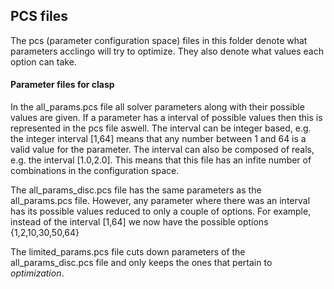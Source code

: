 ## PCS files
The pcs (parameter configuration space) files in this folder denote what parameters acclingo will try to optimize. They also denote what values each option can take.

#### Parameter files for clasp
In the all_params.pcs file all solver parameters along with their possible values are given. If a parameter has a interval of possible values then this is represented in the pcs file aswell.  The interval can be integer based, e.g. the integer interval [1,64] means that any number between 1 and 64 is a valid value for the parameter. The interval can also be composed of reals, e.g. the interval [1.0,2.0]. This means that this file has an infite number of combinations in the configuration space.

The all_params_disc.pcs file has the same parameters as the all_params.pcs file. However, any parameter where there was an interval has its possible values reduced to only a couple of options. For example, instead of the interval [1,64] we now have the possible options {1,2,10,30,50,64}

The limited_params.pcs file cuts down parameters of the all_params_disc.pcs file and only keeps the ones that pertain to *optimization*.
